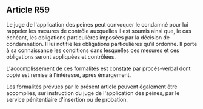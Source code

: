 Article R59
----
Le juge de l'application des peines peut convoquer le condamné pour lui rappeler
les mesures de contrôle auxquelles il est soumis ainsi que, le cas échéant, les
obligations particulières imposées par la décision de condamnation. Il lui
notifie les obligations particulières qu'il ordonne. Il porte à sa connaissance
les conditions dans lesquelles ces mesures et ces obligations seront appliquées
et contrôlées.

L'accomplissement de ces formalités est constaté par procès-verbal dont copie
est remise à l'intéressé, après émargement.

Les formalités prévues par le présent article peuvent également être accomplies,
sur instruction du juge de l'application des peines, par le service
pénitentiaire d'insertion ou de probation.
